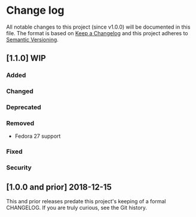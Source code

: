 <!--
# This file is part of the doubledog-sudo Puppet module.
# Copyright 2018-2019 John Florian
# SPDX-License-Identifier: GPL-3.0-or-later

Template

## [VERSION] DATE/WIP
### Added
### Changed
### Deprecated
### Removed
### Fixed
### Security

-->

# Change log

All notable changes to this project (since v1.0.0) will be documented in this file.  The format is based on [Keep a Changelog](http://keepachangelog.com/en/1.0.0/) and this project adheres to [Semantic Versioning](http://semver.org).

## [1.1.0] WIP
### Added
### Changed
### Deprecated
### Removed
- Fedora 27 support
### Fixed
### Security

## [1.0.0 and prior] 2018-12-15

This and prior releases predate this project's keeping of a formal CHANGELOG.  If you are truly curious, see the Git history.
